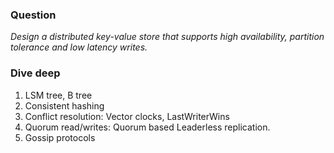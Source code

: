 ### Question
*Design a distributed key-value store that supports high availability, partition tolerance and low latency writes.*

### Dive deep
1. LSM tree, B tree 
2. Consistent hashing
3. Conflict resolution: Vector clocks, LastWriterWins
4. Quorum read/writes: Quorum based Leaderless replication. 
5. Gossip protocols


